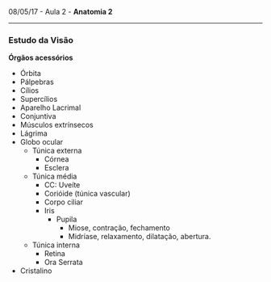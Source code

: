 08/05/17 - Aula 2 - **Anatomia 2**

---

### Estudo da Visão

**Órgãos acessórios**

* Órbita
* Pálpebras
* Cílios
* Supercílios
* Aparelho Lacrimal
* Conjuntiva
* Músculos extrínsecos
* Lágrima
* Globo ocular
  * Túnica externa
    * Córnea
    * Esclera
  * Túnica média 
    * CC: Uveíte
    * Corióide \(túnica vascular\)
    * Corpo ciliar
    * Iris
      * Pupila
        * Miose, contração, fechamento
        * Midríase, relaxamento, dilatação, abertura.
  * Túnica interna
    * Retina
    * Ora Serrata
* Cristalino



